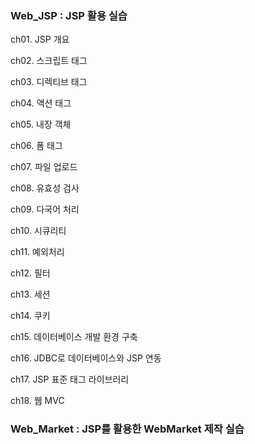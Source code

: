 ### Web_JSP : JSP 활용 실습
ch01. JSP 개요

ch02. 스크립트 태그

ch03. 디렉티브 태그

ch04. 액션 태그

ch05. 내장 객체

ch06. 폼 태그

ch07. 파일 업로드

ch08. 유효성 검사

ch09. 다국어 처리

ch10. 시큐리티

ch11. 예외처리

ch12. 필터

ch13. 세션

ch14. 쿠키

ch15. 데이터베이스 개발 환경 구축

ch16. JDBC로 데이터베이스와 JSP 연동

ch17. JSP 표준 태그 라이브러리

ch18. 웹 MVC

### Web_Market : JSP를 활용한 WebMarket 제작 실습

